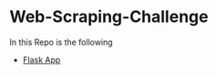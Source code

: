 # Web-Scraping-Challenge
In this Repo is the following
* [Flask App](/Missions_to_Mars/Code/app.py)
